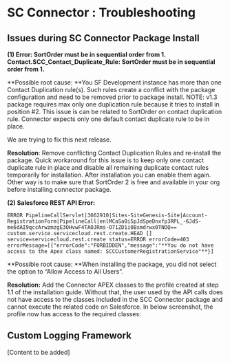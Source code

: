 # SC Connector : Troubleshooting

## Issues during SC Connector Package Install

**(1) Error: SortOrder must be in sequential order from 1. Contact.SCC_Contact_Duplicate_Rule: SortOrder must be in sequential order from 1.**

**Possible root cause: **You SF Development instance has more than one Contact Duplication rule(s).  Such rules create a conflict with the package configuration and need to be removed prior to package install. NOTE: v1.3  package requires max only one duplication rule because it tries to install in position #2.
This issue is can be related to SortOrder on contact duplication rule. Connector expects only one default contact duplicate rule to be in place.

We are trying to fix this next release.

**Resolution**: Remove conflicting Contact Duplication Rules and re-install the package.  Quick workaround for this issue is to keep only one contact duplicate rule in place and disable all remaining duplicate contact rules temporarily for installation. After installation you can enable them again. Other way is to make sure that SortOrder 2 is free and available in your org before installing connector package.

**(2) Salesforce REST API Error:**

`ERROR PipelineCallServlet|3662910|Sites-SiteGenesis-Site|Account-RegistrationForm|PipelineCall|enlMCaSa0i5pJdSpeDnxfp3RPL_-6Jd5-me6dAI9qccArwzmzgE3OHvwF4TAOJRms-O71ZD1i0Bsmdrwx0TNOQ== custom.service.servicecloud.rest.create.HEAD [] service=servicecloud.rest.create status=ERROR errorCode=403 errorMessage=[{"errorCode":"FORBIDDEN","message":"**You do not have access to the Apex class named: SCCCustomerRegistrationService"**}]`

**Possible root cause: **When installing the package, you  did not select the option to “Allow Access to All Users”.

**Resolution:** Add the Connector APEX classes to the profile created at step 1.1 of the installation guide. Without that, the user used by the API calls does not have access to the classes included in the SCC Connector package and cannot execute the related code on Salesforce. In below screenshot, the profile now has access to the required classes:


## Custom Logging Framework

[Content to be added]